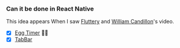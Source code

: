 ### Can it be done in React Native

This idea appears When I saw [Fluttery](https://www.youtube.com/channel/UCtWyVkPpb8An90SNDTNF0Pg) and [William Candillon](https://www.youtube.com/channel/UC806fwFWpiLQV5y-qifzHnA)'s video.

- [x] [Egg Timer](https://github.com/jie1ong/rn_egg_timer) 🥚⏰
- [x] [TabBar](https://github.com/jie1ong/can-it-be-done-in-react-native/tree/master/tabbar)